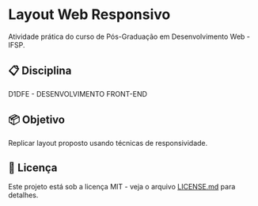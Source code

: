 # Layout Web Responsivo

Atividade prática do curso de Pós-Graduação em Desenvolvimento Web - IFSP.

## 📋 Disciplina

D1DFE - DESENVOLVIMENTO FRONT-END

## 📦 Objetivo

Replicar layout proposto usando técnicas de responsividade.

## 📄 Licença

Este projeto está sob a licença MIT - veja o arquivo [LICENSE.md](https://github.com/LuizFAraujo/pos_dev_web--frontend--responsive-web-design/blob/main/LICENSE) para detalhes.
